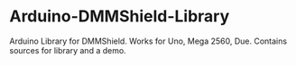 # Arduino-DMMShield-Library
Arduino Library for DMMShield. Works for Uno, Mega 2560, Due. Contains sources for library and a demo.
